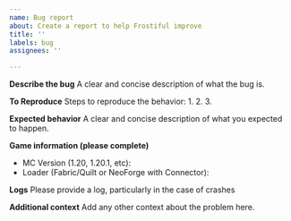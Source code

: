 ```yaml
---
name: Bug report
about: Create a report to help Frostiful improve
title: ''
labels: bug
assignees: ''

---
```


**Describe the bug**
A clear and concise description of what the bug is.

**To Reproduce**
Steps to reproduce the behavior:
1. 
2. 
3. 

**Expected behavior**
A clear and concise description of what you expected to happen.

**Game information (please complete)**
- MC Version (1.20, 1.20.1, etc):
- Loader (Fabric/Quilt or NeoForge with Connector): 

**Logs**
Please provide a log, particularly in the case of crashes

**Additional context**
Add any other context about the problem here.
